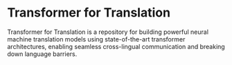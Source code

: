# Transformer for Translation
 Transformer for Translation is a repository for building powerful neural machine translation models using state-of-the-art transformer architectures, enabling seamless cross-lingual communication and breaking down language barriers.
